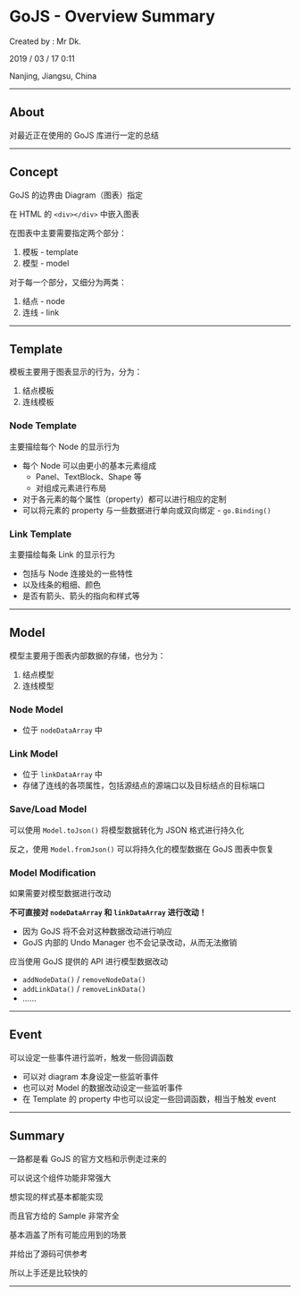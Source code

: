 # GoJS - Overview Summary

Created by : Mr Dk.

2019 / 03 / 17 0:11

Nanjing, Jiangsu, China

---

## About

对最近正在使用的 GoJS 库进行一定的总结

---

## Concept

GoJS 的边界由 Diagram（图表）指定

在 HTML 的 `<div></div>` 中嵌入图表

在图表中主要需要指定两个部分：

1. 模板 - template
2. 模型 - model

对于每一个部分，又细分为两类：

1. 结点 - node
2. 连线 - link

---

## Template

模板主要用于图表显示的行为，分为：

1. 结点模板
2. 连线模板

### Node Template

主要描绘每个 Node 的显示行为

* 每个 Node 可以由更小的基本元素组成
  * Panel、TextBlock、Shape 等
  * 对组成元素进行布局
* 对于各元素的每个属性（property）都可以进行相应的定制
* 可以将元素的 property 与一些数据进行单向或双向绑定 - `go.Binding()`

### Link Template

主要描绘每条 Link 的显示行为

* 包括与 Node 连接处的一些特性
* 以及线条的粗细、颜色
* 是否有箭头、箭头的指向和样式等

---

## Model

模型主要用于图表内部数据的存储，也分为：

1. 结点模型
2. 连线模型

### Node Model

* 位于 `nodeDataArray` 中

### Link Model

* 位于 `linkDataArray` 中
* 存储了连线的各项属性，包括源结点的源端口以及目标结点的目标端口

### Save/Load Model

可以使用 `Model.toJson()` 将模型数据转化为 JSON 格式进行持久化

反之，使用 `Model.fromJson()` 可以将持久化的模型数据在 GoJS 图表中恢复

### Model Modification

如果需要对模型数据进行改动

__不可直接对 `nodeDataArray` 和 `linkDataArray` 进行改动！__

* 因为 GoJS 将不会对这种数据改动进行响应
* GoJS 内部的 Undo Manager 也不会记录改动，从而无法撤销

应当使用 GoJS 提供的 API 进行模型数据改动

* `addNodeData()` / `removeNodeData()`
* `addLinkData()` / `removeLinkData()`
* ......

---

## Event

可以设定一些事件进行监听，触发一些回调函数

* 可以对 diagram 本身设定一些监听事件
* 也可以对 Model 的数据改动设定一些监听事件
* 在 Template 的 property 中也可以设定一些回调函数，相当于触发 event

---

## Summary

一路都是看 GoJS 的官方文档和示例走过来的

可以说这个组件功能非常强大

想实现的样式基本都能实现

而且官方给的 Sample 非常齐全

基本涵盖了所有可能应用到的场景

并给出了源码可供参考

所以上手还是比较快的

---

